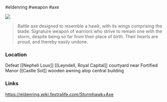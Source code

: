 #eldenring #weapon #axe

![](https://eldenring.wiki.fextralife.com/file/Elden-Ring/stormhawk_axe_weapon_elden_ring_wiki_guide_200px.png)

>Battle axe designed to resemble a hawk, with its wings comprising the blade. Signature weapon of warriors who strive to remain one with the storm, despite being so far from their place of birth.
>Their hearts are proud, and thereby easily undone.
### Location
Defeat [[Nepheli Loux]]
[[Leyndell, Royal Capital]] courtyard near Fortified Manor
[[Castle Sol]] wooden awning atop central building
### Links
https://eldenring.wiki.fextralife.com/Stormhawk+Axe